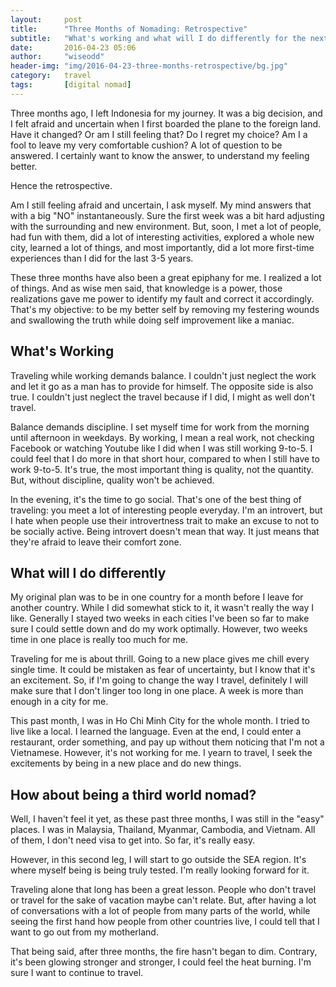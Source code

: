 ```yaml
---
layout:     post
title:      "Three Months of Nomading: Retrospective"
subtitle:   "What's working and what will I do differently for the next leg."
date:       2016-04-23 05:06
author:     "wiseodd"
header-img: "img/2016-04-23-three-months-retrospective/bg.jpg"
category:   travel
tags:       [digital nomad]
---
```


Three months ago, I left Indonesia for my journey. It was a big decision, and I felt afraid and uncertain when I first boarded the plane to the foreign land. Have it changed? Or am I still feeling that? Do I regret my choice? Am I a fool to leave my very comfortable cushion? A lot of question to be answered. I certainly want to know the answer, to understand my feeling better.

Hence the retrospective.

Am I still feeling afraid and uncertain, I ask myself. My mind answers that with a big "NO" instantaneously. Sure the first week was a bit hard adjusting with the surrounding and new environment. But, soon, I met a lot of people, had fun with them, did a lot of interesting activities, explored a whole new city, learned a lot of things, and most importantly, did a lot more first-time experiences than I did for the last 3-5 years.

These three months have also been a great epiphany for me. I realized a lot of things. And as wise men said, that knowledge is a power, those realizations gave me power to identify my fault and correct it accordingly. That's my objective: to be my better self by removing my festering wounds and swallowing the truth while doing self improvement like a maniac.

<h2 class="section-heading">What's Working</h2>

Traveling while working demands balance. I couldn't just neglect the work and let it go as a man has to provide for himself. The opposite side is also true. I couldn't just neglect the travel because if I did, I might as well don't travel.

Balance demands discipline. I set myself time for work from the morning until afternoon in weekdays. By working, I mean a real work, not checking Facebook or watching Youtube like I did when I was still working 9-to-5. I could feel that I do more in that short hour, compared to when I still have to work 9-to-5. It's true, the most important thing is quality, not the quantity. But, without discipline, quality won't be achieved.

In the evening, it's the time to go social. That's one of the best thing of traveling: you meet a lot of interesting people everyday. I'm an introvert, but I hate when people use their introvertness trait to make an excuse to not to be socially active. Being introvert doesn't mean that way. It just means that they're afraid to leave their comfort zone.

<h2 class="section-heading">What will I do differently</h2>

My original plan was to be in one country for a month before I leave for another country. While I did somewhat stick to it, it wasn't really the way I like. Generally I stayed two weeks in each cities I've been so far to make sure I could settle down and do my work optimally. However, two weeks time in one place is really too much for me.

Traveling for me is about thrill. Going to a new place gives me chill every single time. It could be mistaken as fear of uncertainty, but I know that it's an excitement. So, if I'm going to change the way I travel, definitely I will make sure that I don't linger too long in one place. A week is more than enough in a city for me.

This past month, I was in Ho Chi Minh City for the whole month. I tried to live like a local. I learned the language. Even at the end, I could enter a restaurant, order something, and pay up without them noticing that I'm not a Vietnamese. However, it's not working for me. I yearn to travel, I seek the excitements by being in a new place and do new things.

<h2 class="section-heading">How about being a third world nomad?</h2>

Well, I haven't feel it yet, as these past three months, I was still in the "easy" places. I was in Malaysia, Thailand, Myanmar, Cambodia, and Vietnam. All of them, I don't need visa to get into. So far, it's really easy.

However, in this second leg, I will start to go outside the SEA region. It's where myself being is being truly tested. I'm really looking forward for it.

Traveling alone that long has been a great lesson. People who don't travel or travel for the sake of vacation maybe can't relate. But, after having a lot of conversations with a lot of people from many parts of the world, while seeing the first hand how people from other countries live, I could tell that I want to go out from my motherland.

That being said, after three months, the fire hasn't began to dim. Contrary, it's been glowing stronger and stronger, I could feel the heat burning. I'm sure I want to continue to travel.
